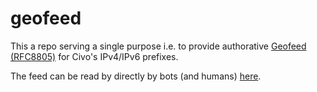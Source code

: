 # geofeed

This a repo serving a single purpose i.e. to provide authorative [Geofeed (RFC8805)](https://datatracker.ietf.org/doc/html/rfc8805) for Civo's IPv4/IPv6 prefixes.

The feed can be read by directly by bots (and humans) [here](https://raw.githubusercontent.com/civo/geofeed/master/civo-geofeed.csv).
